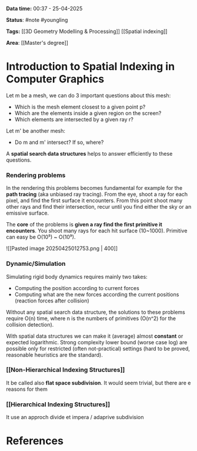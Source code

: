 **Data time:** 00:37 - 25-04-2025

**Status**: #note #youngling 

**Tags:** [[3D Geometry Modelling & Processing]] [[Spatial indexing]]

**Area**: [[Master's degree]]
# Introduction to Spatial Indexing in Computer Graphics

Let m be a mesh, we can do 3 important questions about this mesh:
- Which is the mesh element closest to a given point p?
- Which are the elements inside a given region on the screen?
- Which elements are intersected by a given ray r?

Let m' be another mesh: 
- Do m and m' intersect? If so, where?

A **spatial search data structures** helps to answer efficiently to these questions.

### Rendering problems
In the rendering this problems becomes fundamental for example for the **path tracing** (aka unbiased ray tracing). From the eye, shoot a ray for each pixel, and find the first surface it encounters.
From this point shoot many other rays and find their intersection, recur until you find either the sky or an emissive surface.

The **core** of the problems is **given a ray find the first primitive it encounters**. You shoot many rays for each hit surface (10~1000). Primitive can easy be O(10⁵) ~ O(10⁹).

![[Pasted image 20250425012753.png | 400]]

### Dynamic/Simulation
Simulating rigid body dynamics requires mainly two takes:
- Computing the position according to current forces
- Computing what are the new forces according the current positions (reaction forces after collision)

Without any spatial search data structure, the solutions to these problems require O(n) time, where n is the numbers of primitives (O(n^2) for the collision detection).

With spatial data structures we can make it (average) almost **constant** or expected logarithmic. Strong  complexity lower bound (worse case log) are possible only for restricted (often not-practical) settings (hard to be proved, reasonable heuristics are the standard).

### [[Non-Hierarchical Indexing Structures]]
It be called also **flat space subdivision**. It would seem trivial, but there are e reasons for them
### [[Hierarchical Indexing Structures]]
It use an approch divide et impera / adaprive subdivision
# References